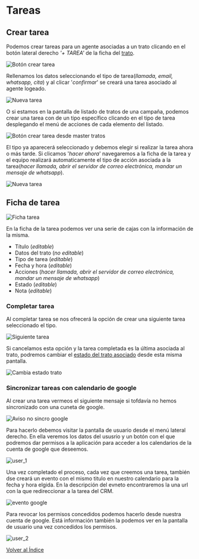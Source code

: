 # Tareas

## Crear tarea
Podemos crear tareas para un agente asociadas a un trato clicando en el botón lateral derecho *'+ TAREA'* de la ficha del [trato](./tratos.md).

![Botón crear tarea](./img/boton_crear_tarea.png)

Rellenamos los datos seleccionando el tipo de tarea(*llamada, email, whatsapp, cita*) y al clicar '*confirmar*' se creará una tarea asociado al agente logeado.

![Nueva tarea](./img/nueva_tarea.png)

O si estamos en la pantalla de listado de tratos de una campaña, podemos crear una tarea con de un tipo específico clicando en el tipo de tarea desplegando el menú de acciones de cada elemento del listado.  

![Botón crear tarea desde master tratos](./img/nueva_tarea_master_tratos.png)

El tipo ya aparecerá seleccionado y debemos elegir si realizar la tarea ahora o más tarde. Si clicamos '*hacer ahora*' navegaremos a la ficha de la tarea y el equipo realizará automaticamente el tipo de acción asociada a la tarea(*hacer llamada, abrir el servidor de correo electrónica, mandar un mensaje de whatsapp*).

![Nueva tarea](./img/nueva_tarea_now.png)

## Ficha de tarea

![Ficha tarea](./img/ficha_tarea.png)

En la ficha de la tarea podemos ver una serie de cajas con la información de la misma.

- Título (*editable*)
- Datos del trato (*no editable*)
- Tipo de tarea (*editable*)
- Fecha y hora (*editable*)
- Acciones (*hacer llamada, abrir el servidor de correo electrónica, mandar un mensaje de whatsapp*)
- Estado (*editable*)
- Nota (*editable*)

### Completar tarea

 Al completar tarea se nos ofrecerá la opción de crear una siguiente tarea seleccionado el tipo.

 ![Siguiente tarea](./img/next_tarea.png)

 Si cancelamos esta opción y la tarea completada es la última asociada al trato, podremos cambiar el [estado del trato asociado](./tratos.md) desde esta misma pantalla.

  ![Cambia estado trato](./img/cambia_estado_trato.png)


### Sincronizar tareas con calendario de google

Al crear una tarea vermeos el siguiente mensaje si tofdavía no hemos sincronizado con una cuneta de google.

![Aviso no sincro google](./img/aviso_no_sincro_google.png)

Para hacerlo debemos visitar la pantalla de usuario desde el menú lateral derecho. En ella veremos los datos del ususrio y un botón con el que podremos dar permisos a la aplicación para acceder a los calendarios de la cuenta de google que deseemos. 

![user_1](./img/user_1.png)

Una vez completado el proceso, cada vez que creemos una tarea, también dse creará un evento con el mismo titulo en nuestro calendario para la fecha y hora elgida. En la descripción del evneto encontraremos la una url con la que redireccionar a la tarea del CRM.

![evento google](./img/evento_google.png)  

Para revocar los permisos concedidos podemos hacerlo desde nuestra cuenta de google. Está información también la podemos ver en la pantalla de usuario una vez concedidos los permisos.

![user_2](./img/user_2.png)

[Volver al Índice](./index.md)